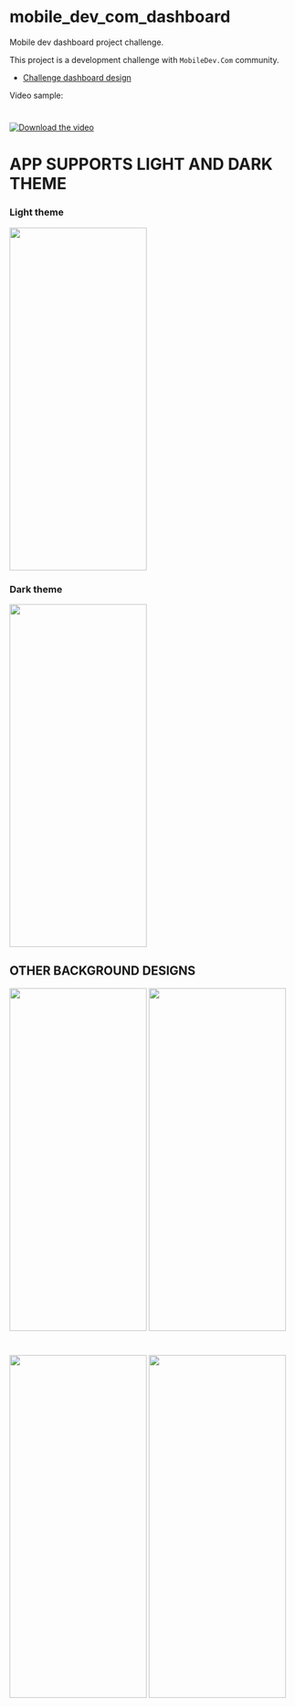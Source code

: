 # mobile_dev_com_dashboard

Mobile dev dashboard project challenge.


This project is a development challenge with `MobileDev.Com` community.
 
- [Challenge dashboard design](https://www.figma.com/file/7zOGzPAZiqxTt6G90qzA0z/Graph-UI?node-id=24%3A1556&t=zoS4RJCrF64vRD4R-0)
 
Video sample:
#
[![Download the video](https://i.imgur.com/vKb2F1B.png)](https://firebasestorage.googleapis.com/v0/b/onwuka-b0f88.appspot.com/o/screen-20230612-132038.mp4?alt=media&token=997c1390-cbc5-4ca0-ac98-f02375c5d0b9)
 
# APP SUPPORTS LIGHT AND DARK THEME 

### Light theme
<img src = https://github.com/OnwukaDaniel/nigeria_widows/assets/66129851/4a1f4593-a29d-4709-a421-881918ac5ec6 width = "240" height= "600">
 
### Dark theme
<img src = https://github.com/OnwukaDaniel/nigeria_widows/assets/66129851/0cc3074c-3201-45b2-868d-fc076ab8522e width = "240" height= "600">

## OTHER BACKGROUND DESIGNS
 
<img src = https://github.com/OnwukaDaniel/nigeria_widows/assets/66129851/c733998f-6b0d-4eaf-ab1e-f7e5a64b0eae width = "240" height= "600">
 
<img src = https://github.com/OnwukaDaniel/nigeria_widows/assets/66129851/92703e98-6d0a-4c66-82db-95b699f46d25 width = "240" height= "600">

#
<img src = https://github.com/OnwukaDaniel/nigeria_widows/assets/66129851/2f062ee1-faaa-4e6c-8af1-803c995e8879 width = "240" height= "600">
 
<img src = https://github.com/OnwukaDaniel/nigeria_widows/assets/66129851/42a8f654-5f18-4d74-9249-92c0614575e9 width = "240" height= "600">
